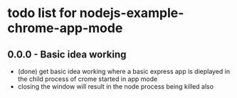 # todo list for nodejs-example-chrome-app-mode

## 0.0.0 - Basic idea working
* (done) get basic idea working where a basic express app is dieplayed in the child process of crome started in app mode
* closing the window will result in the node process being killed also